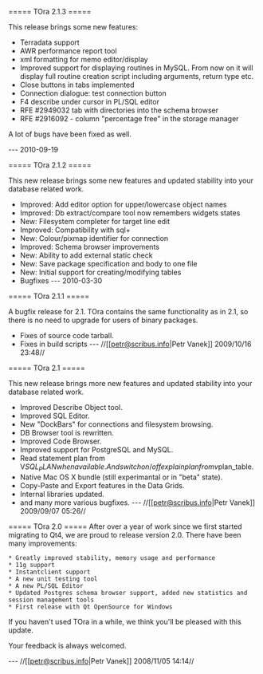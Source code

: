 ===== TOra 2.1.3 =====

This release brings some new features:
  * Terradata support
  * AWR performance report tool
  * xml formatting for memo editor/display
  * Improved support for displaying routines in MySQL. From now on it will display full routine creation script including arguments, return type etc.
  * Close buttons in tabs implemented
  * Connection dialogue: test connection button
  * F4 describe under cursor in PL/SQL editor
  * RFE #2949032 tab with directories into the schema browser
  * RFE #2916092 - column "percentage free" in the storage manager

A lot of bugs have been fixed as well.

 --- 2010-09-19

===== TOra 2.1.2 =====

This new release brings some new features and updated stability into your database related work.

  * Improved: Add editor option for upper/lowercase object names
  * Improved: Db extract/compare tool now remembers widgets states
  * New: Filesystem completer for target line edit
  * Improved: Compatibility with sql+
  * New: Colour/pixmap identifier for connection
  * Improved: Schema browser improvements
  * New: Ability to add external static check
  * New: Save package specification and body to one file
  * New: Initial support for creating/modifying tables
  * Bugfixes
 --- 2010-03-30

===== TOra 2.1.1 =====

A bugfix release for 2.1. TOra contains the same functionality as in 2.1, so there is no need to upgrade for users of binary packages.

  * Fixes of source code tarball.
  * Fixes in build scripts
 --- //[[petr@scribus.info|Petr Vanek]] 2009/10/16 23:48// 

===== TOra 2.1 =====

This new release brings more new features and updated stability into your database related work.

  * Improved Describe Object tool.
  * Improved SQL Editor.
  * New "DockBars" for connections and filesystem browsing.
  * DB Browser tool is rewritten.
  * Improved Code Browser.
  * Improved support for PostgreSQL and MySQL.
  * Read statement plan from V$SQL_PLAN when available. And switch on/off explain plan from v$plan_table.
  * Native Mac OS X bundle (still experimantal or in "beta" state).
  * Copy-Paste and Export features in the Data Grids.
  * Internal libraries updated.
  * and many more various bugfixes.
 --- //[[petr@scribus.info|Petr Vanek]] 2009/09/07 05:26//


===== TOra 2.0 =====
After over a year of work since we first started migrating to Qt4, we are proud to release version 2.0. There have been many improvements:

    * Greatly improved stability, memory usage and performance
    * 11g support
    * Instantclient support
    * A new unit testing tool
    * A new PL/SQL Editor
    * Updated Postgres schema browser support, added new statistics and session management tools
    * First release with Qt OpenSource for Windows

If you haven't used TOra in a while, we think you'll be pleased with this update.

Your feedback is always welcomed.

 --- //[[petr@scribus.info|Petr Vanek]] 2008/11/05 14:14//
